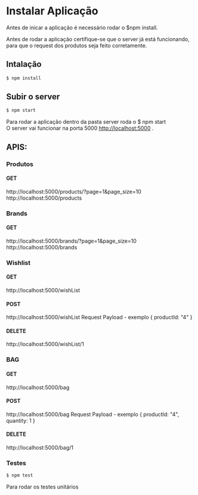 ﻿# Instalar Aplicação

Antes de inicar a aplicação é necessário rodar o $npm install.

Antes de rodar a aplicação certifique-se que o server já está funcionando, para que o request dos produtos seja feito corretamente.

## Intalação
```bash
$ npm install 
```

## Subir o server
```bash
$ npm start
```

Para rodar a aplicação dentro da pasta server roda o $ npm start<br>
O server vai funcionar na porta 5000  [http://localhost:5000](http://localhost:5000) .

## APIS:

### Produtos

#### GET
http://localhost:5000/products/?page=1&page_size=10
http://localhost:5000/products

### Brands 

#### GET
http://localhost:5000/brands/?page=1&page_size=10
http://localhost:5000/brands

### Wishlist 

#### GET
http://localhost:5000/wishList

#### POST
http://localhost:5000/wishList
Request Payload - exemplo
{
    productId: "4"
}

#### DELETE
http://localhost:5000/wishList/1


### BAG 

#### GET
http://localhost:5000/bag

#### POST
http://localhost:5000/bag
Request Payload - exemplo
{
    productId: "4",
    quantity: 1
}

#### DELETE
http://localhost:5000/bag/1


### Testes
```bash
$ npm test
```

Para rodar os testes unitários